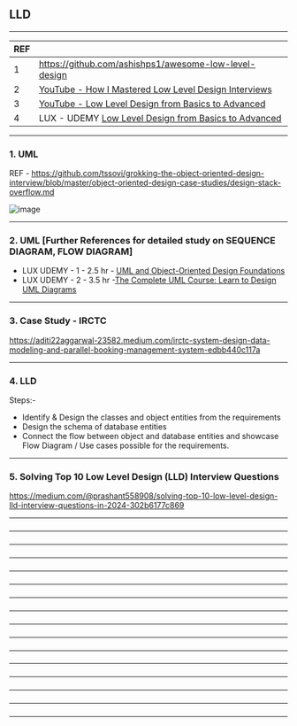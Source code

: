 ## LLD

---------------------------------------------
| REF | |
| - | - |
| 1 | https://github.com/ashishps1/awesome-low-level-design |
| 2 | [YouTube - How I Mastered Low Level Design Interviews](https://www.youtube.com/watch?v=OhCp6ppX6bg)
| 3 | [YouTube - Low Level Design from Basics to Advanced](https://www.youtube.com/playlist?list=PL6W8uoQQ2c61X_9e6Net0WdYZidm7zooW) | 
| 4 | LUX - UDEMY [Low Level Design from Basics to Advanced](https://luxoft.udemy.com/course/system_design_lld_hld) | 

---------------------------------------------
### 1. UML

REF - https://github.com/tssovi/grokking-the-object-oriented-design-interview/blob/master/object-oriented-design-case-studies/design-stack-overflow.md

![image](https://github.com/user-attachments/assets/4c77098e-20ad-4904-8714-bc66c9ac31a2)

---------------------------------------------
### 2. UML [Further References for detailed study on SEQUENCE DIAGRAM, FLOW DIAGRAM]

* LUX UDEMY - 1 - 2.5 hr - [UML and Object-Oriented Design Foundations](https://luxoft.udemy.com/course/uml-and-object-oriented-design-foundations/)
* LUX UDEMY - 2 - 3.5 hr -[The Complete UML Course: Learn to Design UML Diagrams](https://luxoft.udemy.com/course/unified-modeling-language-uml-course-uml-diagram-software-enginnering/)

---------------------------------------------
### 3. Case Study - IRCTC

https://aditi22aggarwal-23582.medium.com/irctc-system-design-data-modeling-and-parallel-booking-management-system-edbb440c117a

---------------------------------------------
### 4. LLD

Steps:-
* Identify & Design the classes and object entities from the requirements
* Design the schema of database entities
* Connect the flow between object and database entities and showcase Flow Diagram / Use cases possible for the requirements.

---------------------------------------------
### 5. Solving Top 10 Low Level Design (LLD) Interview Questions

https://medium.com/@prashant558908/solving-top-10-low-level-design-lld-interview-questions-in-2024-302b6177c869

---------------------------------------------
### 

---------------------------------------------
### 

---------------------------------------------
### 

---------------------------------------------
### 

---------------------------------------------
### 

---------------------------------------------
### 

---------------------------------------------
### 

---------------------------------------------
### 

---------------------------------------------
### 

---------------------------------------------
### 

---------------------------------------------
### 

---------------------------------------------
### 

---------------------------------------------
### 

---------------------------------------------
### 

---------------------------------------------
### 

---------------------------------------------

